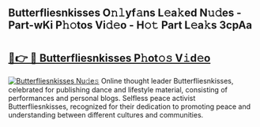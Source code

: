 ## Butterfliesnkisses O𝚗𝚕yf𝚊ns L𝚎a𝚔ed N𝚞𝚍es - Part-wKi P𝚑𝚘tos Vi𝚍𝚎o - H𝚘𝚝 Part L𝚎a𝚔s 3cpAa

# <h2><a href="http://kf3uy35.oniu.top/?m=Butterfliesnkisses">🔗👉 🔴 Butterfliesnkisses P𝚑ot𝚘𝚜 V𝚒d𝚎o</a></h2>

[![Butterfliesnkisses Nu𝚍e𝚜](https://i.imgur.com/0qMVB7G.gif)](http://kf3uy35.oniu.top/?m=Butterfliesnkisses)
Online thought leader Butterfliesnkisses, celebrated for publishing dance and lifestyle material, consisting of performances and personal blogs. Selfless peace activist Butterfliesnkisses, recognized for their dedication to promoting peace and understanding between different cultures and communities.  
